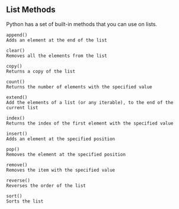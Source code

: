 ## List Methods

Python has a set of built-in methods that you can use on lists.

    append()	
    Adds an element at the end of the list

    clear()	
    Removes all the elements from the list

    copy()	
    Returns a copy of the list

    count()	
    Returns the number of elements with the specified value

    extend()	
    Add the elements of a list (or any iterable), to the end of the current list

    index()	
    Returns the index of the first element with the specified value

    insert()	
    Adds an element at the specified position

    pop()	
    Removes the element at the specified position

    remove()	
    Removes the item with the specified value

    reverse()	
    Reverses the order of the list

    sort()	
    Sorts the list

